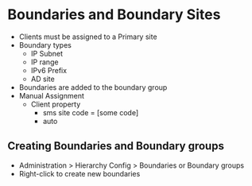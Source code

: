 # Boundaries and Boundary Sites

- Clients must be assigned to a Primary site
- Boundary types
  - IP Subnet
  - IP range
  - IPv6 Prefix
  - AD site
- Boundaries are added to the boundary group
- Manual Assignment
  - Client property
    - sms site code  = [some code]
    - auto

## Creating Boundaries and Boundary groups

- Administration > Hierarchy Config > Boundaries or Boundary groups
- Right-click to create new boundaries 
